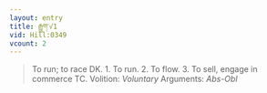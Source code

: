 ```yaml
---
layout: entry
title: རྒྱུག་√1
vid: Hill:0349
vcount: 2
---
```

> To run; to race DK\. 1\. To run\. 2\. To flow\. 3\. To sell, engage in commerce TC\.
> Volition: _Voluntary_
> Arguments: _Abs-Obl_



